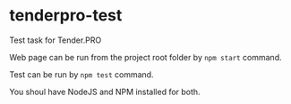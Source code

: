 # tenderpro-test
Test task for Tender.PRO

Web page can be run from the project root folder by `npm start` command.

Test can be run by `npm test` command.

You shoul have NodeJS and NPM installed for both.
